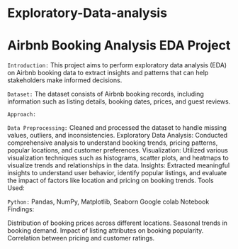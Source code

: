 # Exploratory-Data-analysis
# Airbnb Booking Analysis EDA Project

`Introduction:` This project aims to perform exploratory data analysis (EDA) on Airbnb booking data to extract insights and patterns that can help stakeholders make informed decisions.

`Dataset:` The dataset consists of Airbnb booking records, including information such as listing details, booking dates, prices, and guest reviews.

`Approach:`

`Data Preprocessing:` Cleaned and processed the dataset to handle missing values, outliers, and inconsistencies. Exploratory Data Analysis: Conducted comprehensive analysis to understand booking trends, pricing patterns, popular locations, and customer preferences. Visualization: Utilized various visualization techniques such as histograms, scatter plots, and heatmaps to visualize trends and relationships in the data. Insights: Extracted meaningful insights to understand user behavior, identify popular listings, and evaluate the impact of factors like location and pricing on booking trends. Tools Used:

`Python:` Pandas, NumPy, Matplotlib, Seaborn Google colab Notebook Findings:

Distribution of booking prices across different locations. Seasonal trends in booking demand. Impact of listing attributes on booking popularity. Correlation between pricing and customer ratings.
